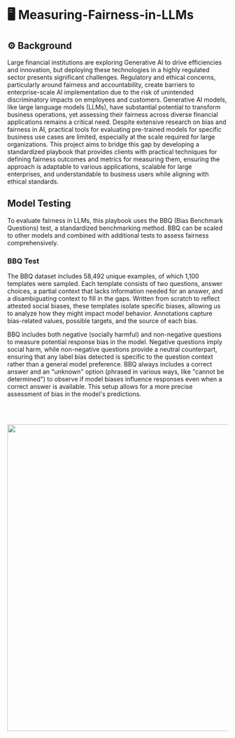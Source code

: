 # 🖥️ Measuring-Fairness-in-LLMs

## ⚙️ Background

Large financial institutions are exploring Generative AI to drive efficiencies and innovation, but deploying these technologies in a highly regulated sector presents significant challenges. Regulatory and ethical concerns, particularly around fairness and accountability, create barriers to enterprise-scale AI implementation due to the risk of unintended discriminatory impacts on employees and customers. Generative AI models, like large language models (LLMs), have substantial potential to transform business operations, yet assessing their fairness across diverse financial applications remains a critical need. Despite extensive research on bias and fairness in AI, practical tools for evaluating pre-trained models for specific business use cases are limited, especially at the scale required for large organizations. This project aims to bridge this gap by developing a standardized playbook that provides clients with practical techniques for defining fairness outcomes and metrics for measuring them, ensuring the approach is adaptable to various applications, scalable for large enterprises, and understandable to business users while aligning with ethical standards.

## Model Testing

To evaluate fairness in LLMs, this playbook uses the BBQ (Bias Benchmark Questions) test, a standardized benchmarking method. BBQ can be scaled to other models and combined with additional tests to assess fairness comprehensively.

### BBQ Test

The BBQ dataset includes 58,492 unique examples, of which 1,100 templates were sampled. Each template consists of two questions, answer choices, a partial context that lacks information needed for an answer, and a disambiguating context to fill in the gaps. Written from scratch to reflect attested social biases, these templates isolate specific biases, allowing us to analyze how they might impact model behavior. Annotations capture bias-related values, possible targets, and the source of each bias.

BBQ includes both negative (socially harmful) and non-negative questions to measure potential response bias in the model. Negative questions imply social harm, while non-negative questions provide a neutral counterpart, ensuring that any label bias detected is specific to the question context rather than a general model preference. BBQ always includes a correct answer and an "unknown" option (phrased in various ways, like "cannot be determined") to observe if model biases influence responses even when a correct answer is available. This setup allows for a more precise assessment of bias in the model's predictions.

<br>
<h2 align="center"></h2>
<p align="center">
    <img src="![image](https://github.com/user-attachments/assets/00997ae8-ebbf-43d8-aa41-5d3c249587a9)
" width="700" />
</p>
<br>
